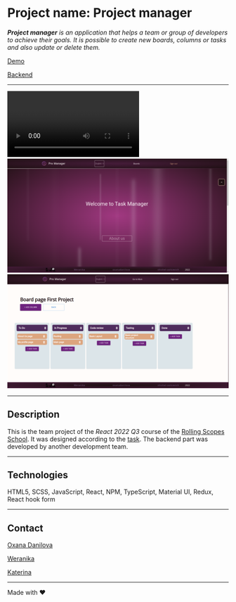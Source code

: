 # Project name: Project manager

_**Project manager** is an application that helps a team or group of developers to achieve their goals. It is possible to create new boards, columns or tasks and also update or delete them._

[Demo](https://oxanadanilova.github.io/projectmanager/)

[Backend](https://rss-app-project-manager.onrender.com/api-docs/#/)

---

![Video](file:///home/oxana/Documents/projectmanagement/projectmanager/public/video.mov)
![Main page](./public/main.png) 
![Board page](./public/board_page.png)

---

## Description

This is the team project of the _React 2022 Q3_ course of the [Rolling Scopes School](https://rs.school/index.html).
It was designed according to the [task](https://github.com/rolling-scopes-school/tasks/blob/master/tasks/react/project-management-system-EN.md). The backend part was developed by another development team.

---

## Technologies

HTML5, SCSS, JavaScript, React, NPM, TypeScript, Material UI, Redux, React hook form

---

## Contact

[Oxana Danilova](https://www.linkedin.com/in/oxana-danilova-b082a0156/)

[Weranika](https://github.com/Weranika)

[Katerina](https://github.com/shishel-zaitcevich)

---

Made with ❤️
